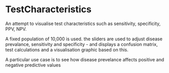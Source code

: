 # TestCharacteristics
An attempt to visualise test characteristics such as sensitivity, specificity, PPV, NPV.

A fixed population of 10,000 is used.  the sliders are used to adjust disease prevalance, sensitivity and specificity - and displays a confusion matrix, test calculations and a visualisation graphic based on this.

A particular use case is to see how disease prevelance affects positive and negative predictive values
